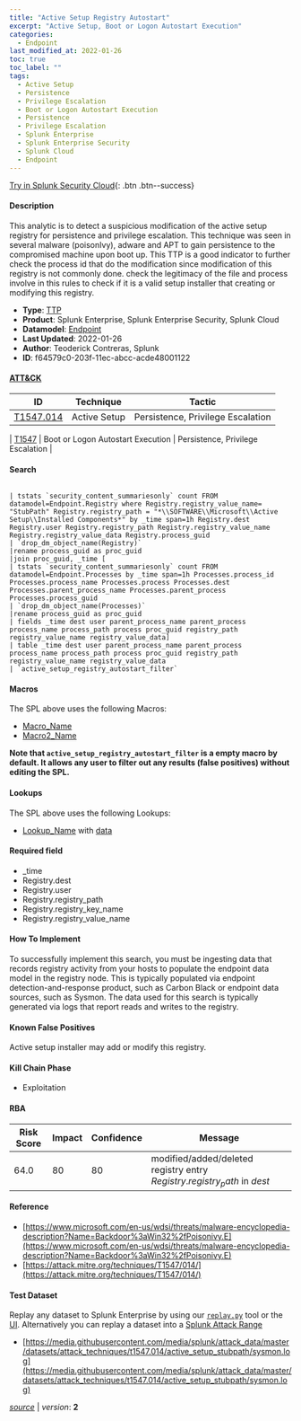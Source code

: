 ```yaml
---
title: "Active Setup Registry Autostart"
excerpt: "Active Setup, Boot or Logon Autostart Execution"
categories:
  - Endpoint
last_modified_at: 2022-01-26
toc: true
toc_label: ""
tags:
  - Active Setup
  - Persistence
  - Privilege Escalation
  - Boot or Logon Autostart Execution
  - Persistence
  - Privilege Escalation
  - Splunk Enterprise
  - Splunk Enterprise Security
  - Splunk Cloud
  - Endpoint
---
```




[Try in Splunk Security Cloud](https://www.splunk.com/en_us/cyber-security.html){: .btn .btn--success}

#### Description

This analytic is to detect a suspicious modification of the active setup registry for persistence and privilege escalation. This technique was seen in several malware (poisonIvy), adware and APT to gain persistence to the compromised machine upon boot up. This TTP is a good indicator to further check the process id that do the modification since modification of this registry is not commonly done. check the legitimacy of the file and process involve in this rules to check if it is a valid setup installer that creating or modifying this registry.

- **Type**: [TTP](https://github.com/splunk/security_content/wiki/Detection-Analytic-Types)
- **Product**: Splunk Enterprise, Splunk Enterprise Security, Splunk Cloud
- **Datamodel**: [Endpoint](https://docs.splunk.com/Documentation/CIM/latest/User/Endpoint)
- **Last Updated**: 2022-01-26
- **Author**: Teoderick Contreras, Splunk
- **ID**: f64579c0-203f-11ec-abcc-acde48001122


#### [ATT&CK](https://attack.mitre.org/)

| ID             | Technique      |  Tactic           |
| -------------- | -------------- |------------------ |
| [T1547.014](https://attack.mitre.org/techniques/T1547/014/) | Active Setup | Persistence, Privilege Escalation |

| [T1547](https://attack.mitre.org/techniques/T1547/) | Boot or Logon Autostart Execution | Persistence, Privilege Escalation |

#### Search

```

| tstats `security_content_summariesonly` count FROM datamodel=Endpoint.Registry where Registry.registry_value_name= "StubPath" Registry.registry_path = "*\\SOFTWARE\\Microsoft\\Active Setup\\Installed Components*" by _time span=1h Registry.dest Registry.user Registry.registry_path Registry.registry_value_name Registry.registry_value_data Registry.process_guid 
| `drop_dm_object_name(Registry)` 
|rename process_guid as proc_guid 
|join proc_guid, _time [
| tstats `security_content_summariesonly` count FROM datamodel=Endpoint.Processes by _time span=1h Processes.process_id Processes.process_name Processes.process Processes.dest Processes.parent_process_name Processes.parent_process Processes.process_guid 
| `drop_dm_object_name(Processes)` 
|rename process_guid as proc_guid 
| fields _time dest user parent_process_name parent_process process_name process_path process proc_guid registry_path registry_value_name registry_value_data] 
| table _time dest user parent_process_name parent_process process_name process_path process proc_guid registry_path registry_value_name registry_value_data 
| `active_setup_registry_autostart_filter`
```

#### Macros
The SPL above uses the following Macros:
* [Macro_Name](https://)
* [Macro2_Name](https://)

**Note that `active_setup_registry_autostart_filter` is a empty macro by default. It allows any user to filter out any results (false positives) without editing the SPL.**

#### Lookups
The SPL above uses the following Lookups:

* [Lookup_Name]() with [data]()

#### Required field
* _time
* Registry.dest
* Registry.user
* Registry.registry_path
* Registry.registry_key_name
* Registry.registry_value_name


#### How To Implement
To successfully implement this search, you must be ingesting data that records registry activity from your hosts to populate the endpoint data model in the registry node. This is typically populated via endpoint detection-and-response product, such as Carbon Black or endpoint data sources, such as Sysmon. The data used for this search is typically generated via logs that report reads and writes to the registry.

#### Known False Positives
Active setup installer may add or modify this registry.

#### Kill Chain Phase
* Exploitation



#### RBA

| Risk Score  | Impact      | Confidence   | Message      |
| ----------- | ----------- |--------------|--------------|
| 64.0 | 80 | 80 | modified/added/deleted registry entry $Registry.registry_path$ in $dest$ |




#### Reference

* [https://www.microsoft.com/en-us/wdsi/threats/malware-encyclopedia-description?Name=Backdoor%3aWin32%2fPoisonivy.E](https://www.microsoft.com/en-us/wdsi/threats/malware-encyclopedia-description?Name=Backdoor%3aWin32%2fPoisonivy.E)
* [https://attack.mitre.org/techniques/T1547/014/](https://attack.mitre.org/techniques/T1547/014/)



#### Test Dataset
Replay any dataset to Splunk Enterprise by using our [`replay.py`](https://github.com/splunk/attack_data#using-replaypy) tool or the [UI](https://github.com/splunk/attack_data#using-ui).
Alternatively you can replay a dataset into a [Splunk Attack Range](https://github.com/splunk/attack_range#replay-dumps-into-attack-range-splunk-server)

* [https://media.githubusercontent.com/media/splunk/attack_data/master/datasets/attack_techniques/t1547.014/active_setup_stubpath/sysmon.log](https://media.githubusercontent.com/media/splunk/attack_data/master/datasets/attack_techniques/t1547.014/active_setup_stubpath/sysmon.log)



[*source*](https://github.com/splunk/security_content/tree/develop/detections/endpoint/active_setup_registry_autostart.yml) \| *version*: **2**